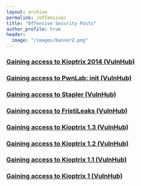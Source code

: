```yaml
---
layout: archive
permalink: /offensive/
title: "Offensive Security Posts"
author_profile: true
header:
  image: "/images/banner2.png"
---
```





### [Gaining access to Kioptrix 2014 (VulnHub)](https://holstrater.github.io/kioptrix2014/)

### [Gaining access to PwnLab: init (VulnHub)](https://holstrater.github.io/pwnlab_init/)

### [Gaining access to Stapler (VulnHub)](https://holstrater.github.io/stapler/)

### [Gaining access to FristiLeaks (VulnHub)](https://holstrater.github.io/fristileaks/)

### [Gaining access to Kioptrix 1.3 (VulnHub)](https://holstrater.github.io/kioptrix13/)

### [Gaining access to Kioptrix 1.2 (VulnHub)](https://holstrater.github.io/kioptrix12/)

### [Gaining access to Kioptrix 1.1 (VulnHub)](https://holstrater.github.io/kioptrix11/)

### [Gaining access to Kioptrix 1 (VulnHub)](https://holstrater.github.io/kioptrix1/)
